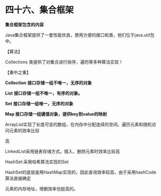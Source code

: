 # 四十六、**集合框架**

**集合框架包含的内容**

 Java集合框架提供了一套性能优良，使用方便的接口和类，他们位于java.util包中。

【算法】

Collections 类提供了对集合进行排序，遍历等多种算法实现！

【重中之重】

**Collection** **接口存储一组不唯一，无序的对象**

**List** **接口存储一组不唯一，有序的对象。**

**Set** **接口存储一组唯一，无序的对象**

**Map 接口存储一组键值对象，提供key到value的映射**

ArrayList实现了长度可变的数组，在内存中分配连续的空间。遍历元素和随机访问元素的效率比较

高 

LinkedList采用链表存储方式。插入、删除元素时效率比较高

HashSet:采用哈希算法实现的Set

HashSet的底层是用HashMap实现的，因此查询效率较高，由于采用hashCode算法直接确定

元素的内存地址，增删效率也挺高的。